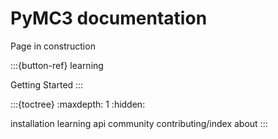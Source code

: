 # PyMC3 documentation

Page in construction

:::{button-ref} learning

Getting Started
:::

:::{toctree}
:maxdepth: 1
:hidden:

installation
learning
api
community
contributing/index
about
:::
